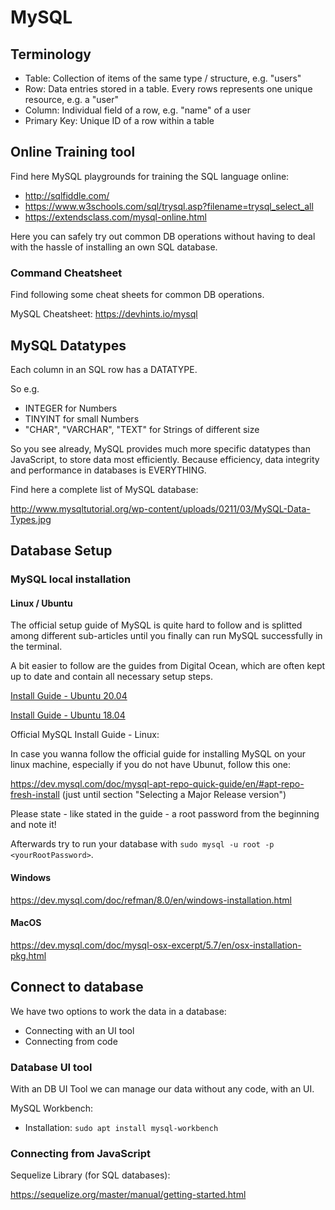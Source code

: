 # MySQL

## Terminology
	
- Table: Collection of items of the same type / structure, e.g. "users"
- Row: Data entries stored in a table. Every rows represents one unique resource, e.g. a "user"
- Column: Individual field of a row, e.g. "name" of a user
- Primary Key: Unique ID of a row within a table

## Online Training tool

Find here MySQL playgrounds for training the SQL language online:

- http://sqlfiddle.com/
- https://www.w3schools.com/sql/trysql.asp?filename=trysql_select_all
- https://extendsclass.com/mysql-online.html

Here you can safely try out common DB operations without having to deal with the hassle of installing an own SQL database.

### Command Cheatsheet

Find following some cheat sheets for common DB operations.

MySQL Cheatsheet: https://devhints.io/mysql


## MySQL Datatypes

Each column in an SQL row has a DATATYPE.

So e.g. 
- INTEGER for Numbers
- TINYINT for small Numbers
- "CHAR", "VARCHAR", "TEXT" for Strings of different size

So you see already, MySQL provides much more specific datatypes than JavaScript, to store data most efficiently. Because efficiency, data integrity and performance in databases is EVERYTHING.

Find here a complete list of MySQL database:

http://www.mysqltutorial.org/wp-content/uploads/0211/03/MySQL-Data-Types.jpg
  

## Database Setup

### MySQL local installation

#### Linux / Ubuntu

The official setup guide of MySQL is quite hard to follow and is splitted among different sub-articles until you finally can run MySQL successfully in the terminal.

A bit easier to follow are the guides from Digital Ocean, which are often kept up to date and contain all necessary setup steps.

[Install Guide - Ubuntu 20.04](https://www.digitalocean.com/community/tutorials/how-to-install-mysql-on-ubuntu-20-04)

[Install Guide - Ubuntu 18.04](https://www.digitalocean.com/community/tutorials/how-to-install-mysql-on-ubuntu-18-04)



Official MySQL Install Guide - Linux:

In case you wanna follow the official guide for installing MySQL on your linux machine, especially if you do not have Ubunut, follow this one:

https://dev.mysql.com/doc/mysql-apt-repo-quick-guide/en/#apt-repo-fresh-install
(just until section "Selecting a Major Release version")

Please state - like stated in the guide - a root password from the beginning and note it!

Afterwards try to run your database with `sudo mysql -u root -p <yourRootPassword>`.


#### Windows

https://dev.mysql.com/doc/refman/8.0/en/windows-installation.html

#### MacOS

https://dev.mysql.com/doc/mysql-osx-excerpt/5.7/en/osx-installation-pkg.html



## Connect to database

We have two options to work the data in a database: 

- Connecting with an UI tool
- Connecting from code

### Database UI tool

With an DB UI Tool we can manage our data without any code, with an UI. 

MySQL Workbench:
- Installation: `sudo apt install mysql-workbench`


### Connecting from JavaScript

Sequelize Library (for SQL databases):

https://sequelize.org/master/manual/getting-started.html
